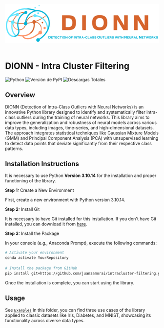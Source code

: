 <header>
    <img src="./images/DIONN.png"  alt="DIONN"/>
</header>


# DIONN - Intra Cluster Filtering

<!-- badges: start -->

![Python](https://img.shields.io/badge/python-3.10.14-blue)
![Versión de PyPI](https://img.shields.io/pypi/v/intraclusterfiltering)
![Descargas Totales](https://img.shields.io/pypi/dm/intraclusterfiltering)
<!-- badges: end -->
## Overview

DIONN (Detection of Intra-Class Outliers with Neural Networks) is an innovative Python library designed to identify and systematically filter intra-class outliers during the training of neural networks. This library aims to improve the generalization and robustness of neural models across various data types, including images, time-series, and high-dimensional datasets. The approach integrates statistical techniques like Gaussian Mixture Models (GMM) and Principal Component Analysis (PCA) with unsupervised learning to detect data points that deviate significantly from their respective class patterns.
</br>

## Installation Instructions

It is necessary to use Python **Versión 3.10.14** for the installation and proper functioning of the library.

**Step 1:** Create a New Environment

First, create a new environment with Python version 3.10.14.

**Step 2:** Install Git

It is necessary to have Git installed for this installation. If you don't have Git installed, you can download it from [here](https://git-scm.com/downloads).

**Step 3:** Install the Package

In your console (e.g., Anaconda Prompt), execute the following commands:
```sh
# Activate your environment
conda activate YourRepository

# Install the package from GitHub
pip install git+https://github.com/juanzamorai/intracluster-filtering.git
```

Once the installation is complete, you can start using the library.
</br>
## Usage
See [`Examples`](https://github.com/juanzamorai/intracluster-filtering/tree/main/examples) In this folder, you can find three use cases of the library applied to classic datasets like Iris, Diabetes, and MNIST, showcasing its functionality across diverse data types.

